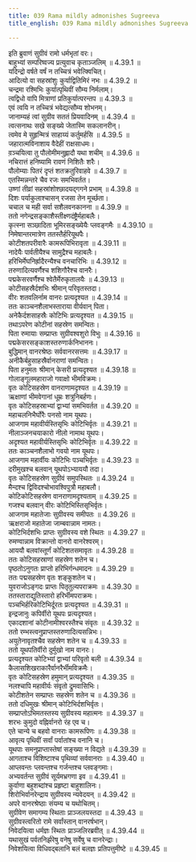 ```yaml
---
title: 039 Rama mildly admonishes Sugreeva
title_english: 039 Rama mildly admonishes Sugreeva

---
```

<div class="audioEmbed"  caption="श्रीराम-हरिसीताराममूर्ति-घनपाठिभ्यां वचनम्" src="https://archive.org/download/Ramayana-recitation-Sriram-harisItArAmamUrti-Ghanapaati-v2/Kanda_4/Kanda_4_KSK-039-Vanarasena_Samkhya_Nivedanam.mp3"></div>

  
इति ब्रुवाणं सुग्रीवं रामो धर्मभृतां वरः।  
बाहुभ्यां सम्परिष्वज्य प्रत्युवाच कृताञ्जलिम् ॥ 4.39.1 ॥   
यदिन्द्रो वर्षते वर्षं न तच्चित्रं भवेत्क्विचित्।  
आदित्यो वा सहस्रांशुः कुर्याद्वितिमिरं नभः ॥ 4.39.2 ॥   
चन्द्रमा रश्मिभिः कुर्यात्पृथिवीं सौम्य निर्मलाम्।  
त्वद्विधो वापि मित्राणां प्रतिकुर्यात्परन्तप ॥ 4.39.3 ॥   
एवं त्वयि न तच्चित्रं भवेद्यत्सौम्य शोभनम्।  
जानाम्यहं त्वां सुग्रीव सततं प्रियवादिनम् ॥ 4.39.4 ॥   
त्वत्सनाथः सखे सङ्ख्ये जेतास्मि सकलानरीन्।  
त्वमेव मे सुहृन्मित्रं साहाय्यं कर्तुमर्हसि ॥ 4.39.5 ॥   
जहारात्मविनाशाय वैदेहीं राक्षसाधमः।  
व़ञ्चयित्वा तु पौलोमीमनुह्लादौ यथा शचीम् ॥ 4.39.6 ॥   
नचिरात्तं हनिष्यामि रावणं निशितैः शरैः।  
पौलोम्याः पितरं दृप्तं शतक्रतुरिवाहवे ॥ 4.39.7 ॥   
एतस्मिन्नन्तरे चैव रजः समभिवर्तत।  
उष्णां तीव्रां सहस्रांशोश्छादयद्गगने प्रभाम् ॥ 4.39.8 ॥   
दिशः पर्याकुलाश्चासन् रजसा तेन मूर्च्छता।  
चचाल च मही सर्वा सशैलवनकानना ॥ 4.39.9 ॥   
ततो नगेन्द्रसङ्काशैस्तीक्ष्णदंष्ट्रैर्महाबलैः।  
कृत्स्ना सञ्छादिता भूमिरसङ्ख्येयैः प्लवङ्गमैः ॥ 4.39.10 ॥   
निमेषान्तरमात्रेण ततस्तैर्हरियूथपैः।  
कोटीशतपरीवारैः कामरूपिभिरावृता ॥ 4.39.11 ॥   
नादेयैः पार्वतीयैश्च सामुद्रैश्च महाबलैः।  
हरिभिर्मेघनिर्ह्रादैरन्यैश्च वनचारिभिः ॥ 4.39.12 ॥   
तरुणादित्यवर्णैश्च शशिगौरैश्च वानरैः।  
पद्मकेसरवर्णैश्च श्वेतैर्मेरुकृतालयैः ॥ 4.39.13 ॥   
कोटीसहस्रैर्दशभिः श्रीमान् परिवृतस्तदा।  
वीरः शतवलिर्नाम वानरः प्रत्यदृश्यत ॥ 4.39.14 ॥   
ततः काञ्चनशैलाभस्ताराया वीर्यवान् पिता।  
अनेकैर्दशसाहस्रैः कोटिभिः प्रत्यदृश्यत ॥ 4.39.15 ॥   
तथाऽपरेण कोटीनां सहस्रेण समन्वितः।  
पिता रुमायाः सम्प्राप्तः सुग्रीवश्वशुरो विभुः ॥ 4.39.16 ॥   
पद्मकेसरसङ्काशस्तरुणार्कनिभाननः।  
बुद्धिमान् वानरश्रेष्ठः सर्ववानरसत्तमः ॥ 4.39.17 ॥   
अनीकैर्बहुसाहस्रैर्वानराणां समन्वितः।  
पिता हनुमतः श्रीमान् केसरी प्रत्यदृश्यत ॥ 4.39.18 ॥   
गोलाङ्गूलमहाराजो गवाक्षो भीमविक्रमः।  
वृतः कोटिसहस्रेण वानराणामदृश्यत ॥ 4.39.19 ॥   
ऋक्षाणां भीमवेगानां धूम्रः शत्रुनिबर्हणः।  
वृतः कोटिसहस्राभ्यां द्वाभ्यां समभिवर्तत ॥ 4.39.20 ॥   
महाचलनिभैर्घोरैः पनसो नाम यूथपः।  
आजगाम महावीर्यस्तिसृभिः कोटिभिर्वृतः ॥ 4.39.21 ॥   
नीलाञ्जनचयाकारो नीलो नामाथ यूथपः।  
अदृश्यत महावीर्यस्तिसृभिः कोटिभिर्वृतः ॥ 4.39.22 ॥   
ततः काञ्चनशैलाभो गवयो नाम यूथपः।  
आजगाम महार्वीयः कोटिभिः पञ्चभिर्वृतः ॥ 4.39.23 ॥   
दरीमुखश्च बलवान् यूथपोऽभ्याययौ तदा।  
वृतः कोटिसहस्रेण सुग्रीवं समुपस्थितः ॥ 4.39.24 ॥   
मैन्दश्च द्विविदश्चोभावश्विपुत्रौ महाबलौ।  
कोटिकोटिसहस्रेण वानराणामदृश्यताम् ॥ 4.39.25 ॥   
गजश्च बलवान् वीरः कोटिभिस्तिसृभिर्वृतः।  
आजगाम महातेजाः सुग्रीवस्य समीपतः ॥ 4.39.26 ॥   
ऋक्षराजो महातेजा जाम्बवान्नाम नामतः।  
कोटिभिर्दशभिः प्राप्तः सुग्रीवस्य वशे स्थितः ॥ 4.39.27 ॥   
रुमण्वान्नाम विक्रान्तो वानरो वानरेश्वरम्।  
आययौ बलवांस्तूर्णं कोटिशतसमावृतः ॥ 4.39.28 ॥   
ततः कोटिसहस्राणां सहस्रेण शतेन च।  
पृष्ठतोऽनुगतः प्राप्तो हरिभिर्गन्धमादनः ॥ 4.39.29 ॥   
ततः पद्मसहस्रेण वृतः शङ्कुशतेन च।  
युवराजोऽङ्गदः प्राप्तः पितृतुल्यपराक्रमः ॥ 4.39.30 ॥   
ततस्ताराद्युतिस्तारो हरिर्भीमपराक्रमः।  
पञ्चभिर्हरिकोटिभिर्दूरतः प्रत्यदृश्यत ॥ 4.39.31 ॥   
इन्द्रजानुः कपिर्वीरो यूथपः प्रत्यदृश्यत।  
एकादशानां कोटीनामीश्वरस्तैश्च संवृतः ॥ 4.39.32 ॥   
ततो रम्भस्त्वनुप्राप्तस्तरुणादित्यसन्निभः।  
अयुतेनावृतश्चैव सहस्रेण शतेन च ॥ 4.39.33 ॥   
ततो यूथपतिर्वीरो दुर्मुखो नाम वानरः।  
प्रत्यदृश्यत कोटिभ्यां द्वाभ्यां परिवृतो बली ॥ 4.39.34 ॥   
कैलासशिखराकारैर्वानरैर्भीमविक्रमैः।  
वृतः कोटिसहस्रेण हमुमान् प्रत्यदृश्यत ॥ 4.39.35 ॥   
नलश्चापि महावीर्यः संवृतो द्रुमवासिभिः।  
कोटीशतेन सम्प्राप्तः सहस्रेण शतेन च ॥ 4.39.36 ॥   
ततो दधिमुखः श्रीमान् कोटिभिर्दशभिर्वृतः।  
सम्प्राप्तोऽभिमतस्तस्य सुग्रीवस्य महात्मनः ॥ 4.39.37 ॥   
शरभः कुमुदो वह्निर्वानरो रंह एव च।  
एते चान्ये च बहवो वानराः कामरूपिणः ॥ 4.39.38 ॥   
आवृत्य पृथिवीं सर्वां पर्वातांश्च वनानि च।  
यूथपाः समनुप्राप्तास्तेषां सङ्ख्या न विद्यते ॥ 4.39.39 ॥   
आगताश्च विशिष्टाश्च पृथिव्यां सर्ववानराः ॥ 4.39.40 ॥   
आप्लवन्तः प्लवन्तश्च गर्जन्तश्च प्लवङ्गमाः।  
अभ्यवर्तन्त सुग्रीवं सूर्यमभ्रगणा इव ॥ 4.39.41 ॥   
कुर्वाणा बहुशब्दांश्च प्रहृष्टा बाहुशालिनः।  
शिरोभिर्वानरेन्द्राय सुग्रीवस्य न्यवेदयन् ॥ 4.39.42 ॥   
अपरे वानरश्रेष्ठाः संयम्य च यथोचितम्।  
सुग्रीवेण समागम्य स्थिताः प्राञ्जलयस्तदा ॥ 4.39.43 ॥   
सुग्रीवस्त्वरितो रामे सर्वांस्तान् वानरर्षभान्।  
निवेदयित्वा धर्मज्ञः स्थितः प्राञ्जलिरब्रवीत् ॥ 4.39.44 ॥   
यथासुखं पर्वतनिर्झरेषु वनेषु सर्वेषु च वानरेन्द्राः।  
निवेशयित्वा विधिवद्बलानि बलं बलज्ञः प्रतिपत्तुमीष्टे ॥ 4.39.45 ॥   
